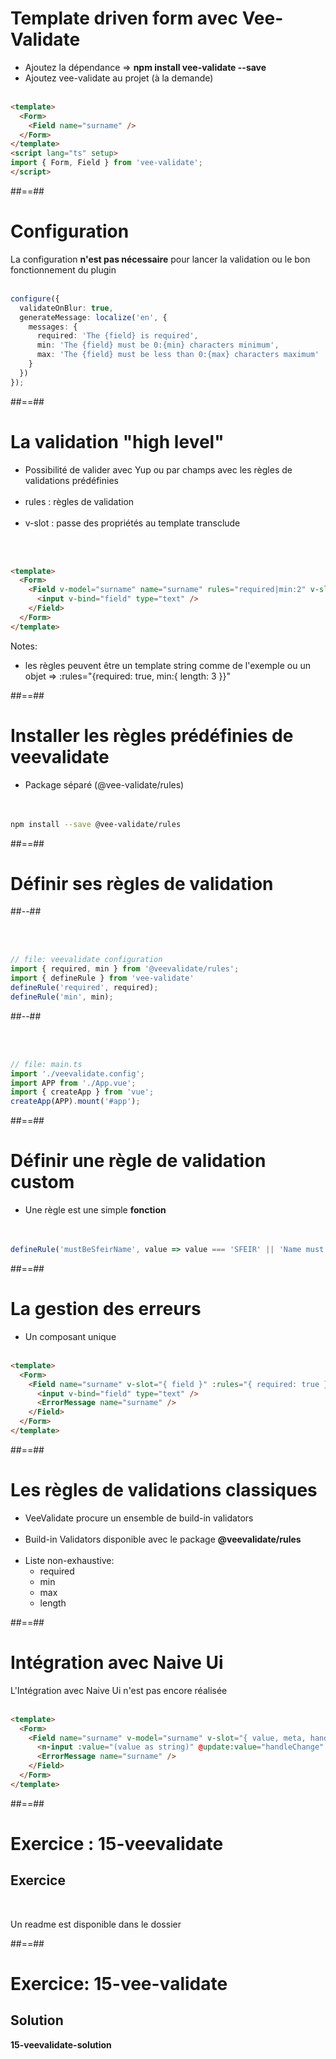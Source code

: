 <!-- .slide: class="sfeir-basic-slide with-code inconsolata" -->
# Template driven form avec Vee-Validate

- Ajoutez la dépendance => <b> npm install vee-validate --save</b>
- Ajoutez vee-validate au projet (à la demande)
<br><br>

```html
<template>
  <Form>
    <Field name="surname" />
  </Form>
</template>
<script lang="ts" setup>
import { Form, Field } from 'vee-validate';
</script>
```
<!-- .element: class="big-code"-->


##==##

<!-- .slide: class="sfeir-basic-slide with-code inconsolata" -->
# Configuration

La configuration __n'est pas nécessaire__ pour lancer la validation ou le bon fonctionnement du plugin<br/><br/>

```typescript
configure({
  validateOnBlur: true,
  generateMessage: localize('en', {
    messages: {
      required: 'The {field} is required',
      min: 'The {field} must be 0:{min} characters minimum',
      max: 'The {field} must be less than 0:{max} characters maximum'
    }
  })
});
```
<!-- .element: class="big-code"-->

##==##

<!-- .slide: class="sfeir-basic-slide with-code inconsolata" -->
# La validation "high level"

- Possibilité de valider avec Yup ou par champs avec les règles de validations prédéfinies <br/><br/>
- rules : règles de validation <br/><br/>
- v-slot : passe des propriétés au template transclude <br/><br/>
<br/>

```html
<template>
  <Form>
    <Field v-model="surname" name="surname" rules="required|min:2" v-slot="{field, value, meta}">
      <input v-bind="field" type="text" />
    </Field>
  </Form>
</template>
```
<!-- .element: class="medium-code"-->

Notes:
 - les règles peuvent être un template string comme de l'exemple ou un objet => :rules="{required: true, min:{ length: 3 }}"

##==##

<!-- .slide: class="sfeir-basic-slide with-code inconsolata"-->
# Installer les règles prédéfinies de veevalidate

- Package séparé (@vee-validate/rules) <br/><br/><br/>

```bash
npm install --save @vee-validate/rules
```
<!-- .element: class="big-code"-->

##==##

<!-- .slide: class="two-column-layout"-->
# Définir ses règles de validation
##--##
<!-- .slide: class="sfeir-basic-slide with-code inconsolata"-->
<br/><br/>

```typescript
// file: veevalidate configuration
import { required, min } from '@veevalidate/rules';
import { defineRule } from 'vee-validate'
defineRule('required', required);
defineRule('min', min);
```
<!-- .element: class="big-code"-->
##--##
<!-- .slide: class="sfeir-basic-slide with-code inconsolata"-->
<br/><br/>

```typescript
// file: main.ts
import './veevalidate.config';
import APP from './App.vue';
import { createApp } from 'vue';
createApp(APP).mount('#app');
```
<!-- .element: class="big-code"-->

##==##

<!-- .slide: class="sfeir-basic-slide with-code inconsolata"-->
# Définir une règle de validation custom

- Une règle est une simple **fonction**
<br/><br/><br/>

```typescript
defineRule('mustBeSfeirName', value => value === 'SFEIR' || 'Name must be SFEIR' )
```
<!-- .element: class="big-code"-->

##==##

<!-- .slide: class="sfeir-basic-slide with-code inconsolata"-->
# La gestion des erreurs

- Un composant unique
<br/><br/>

```html
<template>
  <Form>
    <Field name="surname" v-slot="{ field }" :rules="{ required: true }">
      <input v-bind="field" type="text" />
      <ErrorMessage name="surname" />
    </Field>
  </Form>
</template>
```
<!-- .element: class="big-code"-->

##==##

<!-- .slide: class="sfeir-basic-slide" -->
# Les règles de validations classiques

- VeeValidate procure un ensemble de build-in validators <br/><br/>
- Build-in Validators disponible avec le package **@veevalidate/rules** <br/><br/>
- Liste non-exhaustive:
    - required
    - min
    - max
    - length

##==##

<!-- .slide: class="sfeir-basic-slide with-code inconsolata"-->
# Intégration avec Naive Ui

L'Intégration avec Naive Ui n'est pas encore réalisée <br/><br/>
<!-- .element: class="important bold"-->

```html
<template>
  <Form>
    <Field name="surname" v-model="surname" v-slot="{ value, meta, handleChange, handleBlur }">
      <n-input :value="(value as string)" @update:value="handleChange" @blur="handleBlur" type="text" />
      <ErrorMessage name="surname" />
    </Field>
  </Form>
</template>
```
<!-- .element: class="big-code"-->

##==##

<!-- .slide: class="exercice" -->
# Exercice : 15-veevalidate
## Exercice
<br>

Un readme est disponible dans le dossier
<!-- .element: class="full-center bold"-->


##==##

<!-- .slide: class="exercice" -->
# Exercice: 15-vee-validate
## Solution
<b>15-veevalidate-solution</b>
<!-- .element: class="full-center" -->



